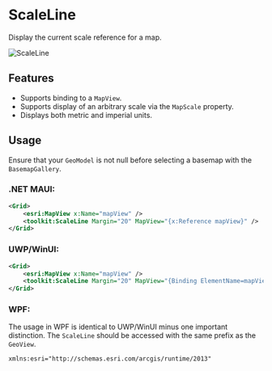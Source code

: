 # ScaleLine

Display the current scale reference for a map.

![ScaleLine](https://user-images.githubusercontent.com/1378165/73390077-3debb900-428a-11ea-8b2f-dfd4914a637e.png)

## Features

- Supports binding to a `MapView`.
- Supports display of an arbitrary scale via the `MapScale` property.
- Displays both metric and imperial units.

## Usage

Ensure that your `GeoModel` is not null before selecting a basemap with the `BasemapGallery`.

### .NET MAUI:

```xml
<Grid>
    <esri:MapView x:Name="mapView" />
    <toolkit:ScaleLine Margin="20" MapView="{x:Reference mapView}" />
</Grid>
```

### UWP/WinUI:

```xml
<Grid>
    <esri:MapView x:Name="mapView" />
    <toolkit:ScaleLine Margin="20" MapView="{Binding ElementName=mapView}" />
</Grid>
```

### WPF:

The usage in WPF is identical to UWP/WinUI minus one important distinction. The `ScaleLine` should be accessed with the same prefix as the `GeoView`. 

```xml
xmlns:esri="http://schemas.esri.com/arcgis/runtime/2013"
```
